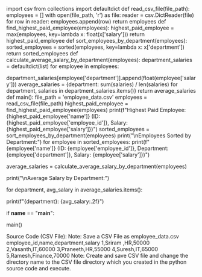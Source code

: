 import csv
from collections import defaultdict
def read_csv_file(file_path):
 employees = []
 with open(file_path, 'r') as file:
 reader = csv.DictReader(file)
 for row in reader:
 employees.append(row)
 return employees
def find_highest_paid_employee(employees):
 highest_paid_employee = max(employees, key=lambda x: float(x['salary']))
 return highest_paid_employee
def sort_employees_by_department(employees):
 sorted_employees = sorted(employees, key=lambda x: x['department'])
 return sorted_employees
def calculate_average_salary_by_department(employees):
 department_salaries = defaultdict(list)
 for employee in employees:
 
department_salaries[employee['department']].append(float(employee['salary']))
 average_salaries = {department: sum(salaries) / len(salaries) for 
department, salaries in department_salaries.items()}
 return average_salaries
def main():
 file_path = 'employee_data.csv'
 employees = read_csv_file(file_path)
 highest_paid_employee = find_highest_paid_employee(employees)
 print(f"Highest Paid Employee: {highest_paid_employee['name']} (ID: 
{highest_paid_employee['employee_id']}, Salary: 
{highest_paid_employee['salary']})")
 sorted_employees = sort_employees_by_department(employees)
 print("\nEmployees Sorted by Department:")
 for employee in sorted_employees:
 print(f"{employee['name']} (ID: {employee['employee_id']},
 Department: {employee['department']}, Salary: {employee['salary']})")

 average_salaries = calculate_average_salary_by_department(employees)

 print("\nAverage Salary by Department:")

 for department, avg_salary in average_salaries.items():

 print(f"{department}: {avg_salary:.2f}")

if __name__ == "__main__":

 main()








 Source Code (CSV File):
Note: Save a CSV File as employee_data.csv
employee_id,name,department,salary
1,Sriram ,HR,50000
2,Vasanth,IT,60000
3,Praneeth,HR,55000
4,Suresh,IT,65000
5,Ramesh,Finance,70000
Note: Create and save CSV file and change the directory name to the CSV file directory which 
you created in the python source code and execute.
